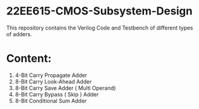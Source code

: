 # 22EE615-CMOS-Subsystem-Design
This repository contains the Verilog Code and Testbench of different types of adders.

# Content:
1. 4-Bit Carry Propagate Adder 
2. 8-Bit Carry Look-Ahead Adder 
3. 8-Bit Carry Save Adder ( Multi Operand)  
4. 8-Bit Carry Bypass ( Skip ) Adder 
5. 8-Bit Conditional Sum Adder 
